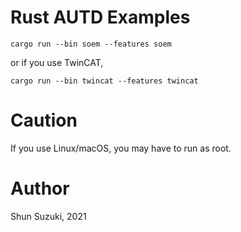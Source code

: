 # Rust AUTD Examples

```
cargo run --bin soem --features soem    
```

or if you use TwinCAT,
```
cargo run --bin twincat --features twincat    
```

# Caution

If you use Linux/macOS, you may have to run as root.

# Author

Shun Suzuki, 2021
